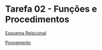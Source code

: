 # Tarefa 02 - Funções e Procedimentos

[Esquema Relacional](https://github.com/israelsilva282/Projeto-e-Administracao-de-Banco-de-Dados/blob/main/tarefas/t02/tarefa02-create.sql)

[Povoamento](https://github.com/israelsilva282/Projeto-e-Administracao-de-Banco-de-Dados/blob/main/tarefas/t02/tarefa02-inserts.sql)
